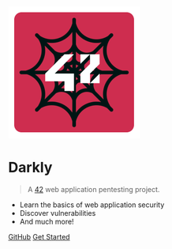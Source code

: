 
![logo](/resources/images/42/logo_128x128.png)

# Darkly

> A [42](https://42.fr/en/homepage/) web application pentesting project.

- Learn the basics of web application security
- Discover vulnerabilities
- And much more!

[GitHub](https://github.com/suddin0/darkly)
[Get Started](#darkly)
